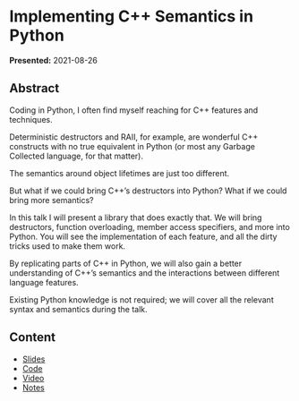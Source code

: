 # Implementing C++ Semantics in Python

**Presented:** 2021-08-26

## Abstract

Coding in Python, I often find myself reaching for C++ features and techniques.

Deterministic destructors and RAII, for example, are wonderful C++ constructs with no true equivalent in Python (or most any Garbage Collected language, for  that matter).

The semantics around object lifetimes are just too different.

But what if we could bring C++’s destructors into Python? What if we could bring more semantics?

In this talk I will present a library that does exactly that. We will  bring destructors, function overloading, member access specifiers, and  more into Python. You will see the implementation of each feature, and  all the dirty tricks used to make them work.

By replicating parts of C++ in Python, we will also gain a better understanding of C++’s  semantics and the interactions between different language features.

Existing Python knowledge is not required; we will cover all the relevant syntax and semantics during the talk.

## Content

- [Slides]
- [Code]
- [Video]
- [Notes]



[Slides]:2021-08-26-ImplCppSemantics.pdf
[Code]:https://github.com/tmr232/cpppy
[Video]:https://www.youtube.com/watch?v=U74sqQGqZzk
[Notes]:prep-notes